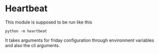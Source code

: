 # Heartbeat

This module is supposed to be run like this

```
python -m heartbeat
```

It takes arguments for friday configuration through environment variables and also the cli arguments.
